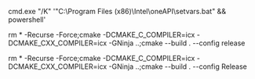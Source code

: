 cmd.exe "/K" '"C:\Program Files (x86)\Intel\oneAPI\setvars.bat" && powershell'

rm * -Recurse -Force;cmake -DCMAKE_C_COMPILER=icx -DCMAKE_CXX_COMPILER=icx -GNinja ..;cmake --build . --config release



rm * -Recurse -Force;cmake -DCMAKE_C_COMPILER=icx -DCMAKE_CXX_COMPILER=icx -GNinja ..;cmake --build . --config Release